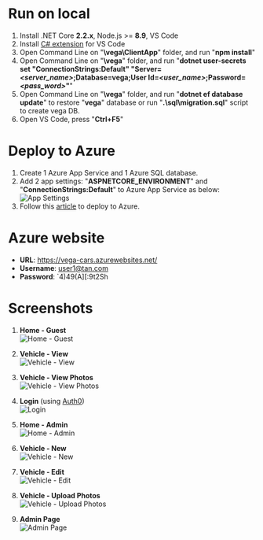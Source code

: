 # Run on local
1. Install .NET Core **2.2.x**, Node.js >= **8.9**, VS Code
2. Install [C# extension](https://marketplace.visualstudio.com/items?itemName=ms-vscode.csharp) for VS Code
3. Open Command Line on "**\vega\ClientApp**" folder, and run "**npm install**"
4. Open Command Line on "**\vega**" folder, and run "**dotnet user-secrets set "ConnectionStrings:Default" "Server=*<server_name>*;Database=vega;User Id=*<user_name>*;Password=*<pass_word>*"**"
5. Open Command Line on "**\vega**" folder, and run "**dotnet ef database update**" to restore "**vega**" database or run "**.\sql\migration.sql**" script to create vega DB.
6. Open VS Code, press "**Ctrl+F5**"
# Deploy to Azure
1. Create 1 Azure App Service and 1 Azure SQL database.
2. Add 2 app settings: "**ASPNETCORE_ENVIRONMENT**" and "**ConnectionStrings:Default**" to Azure App Service as below:
![App Settings](https://raw.githubusercontent.com/NhatTanVu/vega/master/_screenshots/Add%20App%20Settings.PNG)
3. Follow this [article](https://docs.microsoft.com/en-us/aspnet/core/tutorials/publish-to-azure-webapp-using-vscode?view=aspnetcore-3.1) to deploy to Azure.
# Azure website
* **URL**: https://vega-cars.azurewebsites.net/
* **Username**: user1@tan.com
* **Password**: `4)49(A][:9t2Sh
# Screenshots
1. **Home - Guest**\
![Home - Guest](https://raw.githubusercontent.com/NhatTanVu/vega/master/_screenshots/Home%20-%20Guest.PNG?raw=true)

2. **Vehicle - View**\
![Vehicle - View](https://raw.githubusercontent.com/NhatTanVu/vega/master/_screenshots/Vehicle%20-%20View.PNG)

3. **Vehicle - View Photos**\
![Vehicle - View Photos](https://raw.githubusercontent.com/NhatTanVu/vega/master/_screenshots/Vehicle%20-%20View%20Photos.PNG)

4. **Login** (using [Auth0](https://auth0.com/)) \
![Login](https://raw.githubusercontent.com/NhatTanVu/vega/master/_screenshots/Login%20-%20Ath0.PNG)

5. **Home - Admin**\
![Home - Admin](https://raw.githubusercontent.com/NhatTanVu/vega/master/_screenshots/Home%20-%20Admin.PNG)

6. **Vehicle - New**\
![Vehicle - New](https://raw.githubusercontent.com/NhatTanVu/vega/master/_screenshots/Vehicle%20-%20New.PNG)

7. **Vehicle - Edit**\
![Vehicle - Edit](https://raw.githubusercontent.com/NhatTanVu/vega/master/_screenshots/Vehicle%20-%20Edit.PNG)

8. **Vehicle - Upload Photos**\
![Vehicle - Upload Photos](https://raw.githubusercontent.com/NhatTanVu/vega/master/_screenshots/Vehicle%20-%20Upload%20Photos.PNG)

9. **Admin Page**\
![Admin Page](https://raw.githubusercontent.com/NhatTanVu/vega/master/_screenshots/Admin%20Page.PNG)
